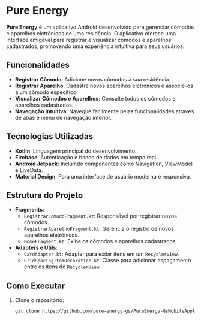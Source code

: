 # Pure Energy

**Pure Energy** é um aplicativo Android desenvolvido para gerenciar cômodos e aparelhos eletrônicos de uma residência. O aplicativo oferece uma interface amigável para registrar e visualizar cômodos e aparelhos cadastrados, promovendo uma experiência intuitiva para seus usuários.

## Funcionalidades

- **Registrar Cômodo**: Adicione novos cômodos à sua residência.
- **Registrar Aparelho**: Cadastre novos aparelhos eletrônicos e associe-os a um cômodo específico.
- **Visualizar Cômodos e Aparelhos**: Consulte todos os cômodos e aparelhos cadastrados.
- **Navegação Intuitiva**: Navegue facilmente pelas funcionalidades através de abas e menu de navegação inferior.

## Tecnologias Utilizadas

- **Kotlin**: Linguagem principal do desenvolvimento.
- **Firebase**: Autenticação e banco de dados em tempo real.
- **Android Jetpack**: Incluindo componentes como Navigation, ViewModel e LiveData.
- **Material Design**: Para uma interface de usuário moderna e responsiva.

## Estrutura do Projeto

- **Fragments**:
  - `RegistrarComodoFragment.kt`: Responsável por registrar novos cômodos.
  - `RegistrarAparelhoFragment.kt`: Gerencia o registro de novos aparelhos eletrônicos.
  - `HomeFragment.kt`: Exibe os cômodos e aparelhos cadastrados.
- **Adapters e Utils**:
  - `CardAdapter.kt`: Adapter para exibir itens em um `RecyclerView`.
  - `GridSpacingItemDecoration.kt`: Classe para adicionar espaçamento entre os itens do `RecyclerView`.

## Como Executar

1. Clone o repositório:
   ```bash
   git clone https://github.com/pure-energy-gs/PureEnergy-GsMobileApplication.git
